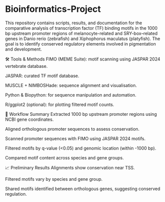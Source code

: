 # Bioinformatics-Project
This repository contains scripts, results, and documentation for the comparative analysis of transcription factor (TF) binding motifs in the 1000 bp upstream promoter regions of melanocyte-related and SRY-box–related genes in Danio rerio (zebrafish) and Xiphophorus maculatus (platyfish). The goal is to identify conserved regulatory elements involved in pigmentation and development.

🛠 Tools & Methods
FIMO (MEME Suite): motif scanning using JASPAR 2024 vertebrate database.

JASPAR: curated TF motif database.

MUSCLE + NIMBOSHade: sequence alignment and visualisation.

Python & Biopython: for sequence manipulation and automation.

R/ggplot2 (optional): for plotting filtered motif counts.

🧾 Workflow Summary
Extracted 1000 bp upstream promoter regions using NCBI gene coordinates.

Aligned orthologous promoter sequences to assess conservation.

Scanned promoter sequences with FIMO using JASPAR 2024 motifs.

Filtered motifs by q-value (<0.05) and genomic location (within -1000 bp).

Compared motif content across species and gene groups.

📈 Preliminary Results
Alignments show conservation near TSS.

Filtered motifs vary by species and gene group.

Shared motifs identified between orthologous genes, suggesting conserved regulation.
